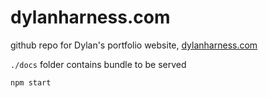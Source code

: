# dylanharness.com

github repo for Dylan's portfolio website, [dylanharness.com](https://dylanharness.com/)

`./docs` folder contains bundle to be served

```
npm start
```
